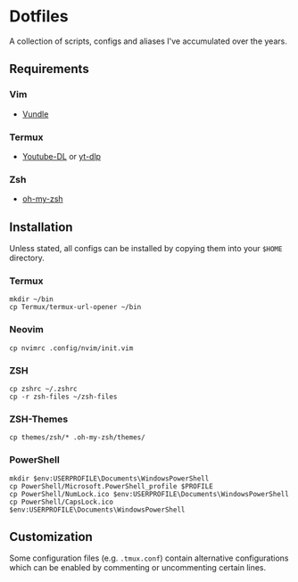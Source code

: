 # Dotfiles

A collection of scripts, configs and aliases I've accumulated over the years.

## Requirements

### Vim
* [Vundle](https://github.com/VundleVim/Vundle.vim)

### Termux
* [Youtube-DL](https://github.com/ytdl-org/youtube-dl) or [yt-dlp](https://github.com/yt-dlp/yt-dlp)

### Zsh
* [oh-my-zsh](https://ohmyz.sh)

## Installation

Unless stated, all configs can be installed by copying them into your `$HOME` directory.

### Termux

```
mkdir ~/bin
cp Termux/termux-url-opener ~/bin
```

### Neovim
```
cp nvimrc .config/nvim/init.vim
```

### ZSH
```
cp zshrc ~/.zshrc
cp -r zsh-files ~/zsh-files
```

### ZSH-Themes
```
cp themes/zsh/* .oh-my-zsh/themes/
```

### PowerShell
```
mkdir $env:USERPROFILE\Documents\WindowsPowerShell
cp PowerShell/Microsoft.PowerShell_profile $PROFILE
cp PowerShell/NumLock.ico $env:USERPROFILE\Documents\WindowsPowerShell
cp PowerShell/CapsLock.ico $env:USERPROFILE\Documents\WindowsPowerShell
```

## Customization

Some configuration files (e.g. `.tmux.conf`) contain alternative configurations which can be enabled by commenting or uncommenting certain lines.